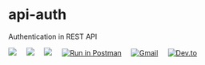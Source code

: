 # api-auth
 Authentication in REST API 

 [![](https://img.shields.io/badge/Node.js-43853D?style=for-the-badge&logo=node.js&logoColor=white)](https://nodejs.org/en/) &nbsp; &nbsp; [![](https://img.shields.io/badge/Express.js-404D59?style=for-the-badge)](https://expressjs.com/) &nbsp; &nbsp; [![](https://img.shields.io/badge/MySQL-00000F?style=for-the-badge&logo=mysql&logoColor=white)](https://www.mysql.com/) &nbsp; &nbsp; [![Run in Postman](https://run.pstmn.io/button.svg)](https://god.postman.co/run-collection/59d725a55a2ea7083b2a) &nbsp; &nbsp; [![Gmail](https://img.shields.io/badge/Gmail-D14836?style=for-the-badge&logo=gmail&logoColor=white)](mailto:dhruvangg@gmail.com) &nbsp; &nbsp; [![Dev.to](https://img.shields.io/badge/dev.to-0A0A0A?style=for-the-badge&logo=dev.to&logoColor=white)](https://dev.to/dhruvangg)

